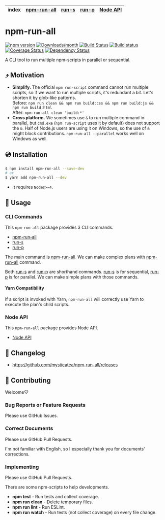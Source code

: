 | index | [npm-run-all] | [run-s] | [run-p] | [Node API] |
| ----- | ------------- | ------- | ------- | ---------- |

# npm-run-all

[![npm version](https://img.shields.io/npm/v/npm-run-all.svg)](https://www.npmjs.com/package/npm-run-all)
[![Downloads/month](https://img.shields.io/npm/dm/npm-run-all.svg)](http://www.npmtrends.com/npm-run-all)
[![Build Status](https://travis-ci.org/mysticatea/npm-run-all.svg?branch=master)](https://travis-ci.org/mysticatea/npm-run-all)
[![Build status](https://ci.appveyor.com/api/projects/status/v0owd44q1r7hceir/branch/master?svg=true)](https://ci.appveyor.com/project/mysticatea/npm-run-all/branch/master)
[![Coverage Status](https://codecov.io/gh/mysticatea/eslint-plugin-node/branch/master/graph/badge.svg)](https://codecov.io/gh/mysticatea/npm-run-all)
[![Dependency Status](https://david-dm.org/mysticatea/npm-run-all.svg)](https://david-dm.org/mysticatea/npm-run-all)

A CLI tool to run multiple npm-scripts in parallel or sequential.

## ⤴️ Motivation

- **Simplify.** The official `npm run-script` command cannot run multiple scripts, so if we want to run multiple scripts, it's redundant a bit. Let's shorten it by glob-like patterns.<br>
  Before: `npm run clean && npm run build:css && npm run build:js && npm run build:html`<br>
  After: `npm-run-all clean 'build:*'`
- **Cross platform.** We sometimes use `&` to run multiple command in parallel, but `cmd.exe` (`npm run-script` uses it by default) does not support the `&`. Half of Node.js users are using it on Windows, so the use of `&` might block contributions. `npm-run-all --parallel` works well on Windows as well.

## 💿 Installation

```bash
$ npm install npm-run-all --save-dev
# or
$ yarn add npm-run-all --dev
```

- It requires `Node@>=4`.

## 📖 Usage

### CLI Commands

This `npm-run-all` package provides 3 CLI commands.

- [npm-run-all]
- [run-s]
- [run-p]

The main command is [npm-run-all].
We can make complex plans with [npm-run-all] command.

Both [run-s] and [run-p] are shorthand commands.
[run-s] is for sequential, [run-p] is for parallel.
We can make simple plans with those commands.

#### Yarn Compatibility

If a script is invoked with Yarn, `npm-run-all` will correctly use Yarn to execute the plan's child scripts.

### Node API

This `npm-run-all` package provides Node API.

- [Node API]

## 📰 Changelog

- https://github.com/mysticatea/npm-run-all/releases

## 🍻 Contributing

Welcome♡

### Bug Reports or Feature Requests

Please use GitHub Issues.

### Correct Documents

Please use GitHub Pull Requests.

I'm not familiar with English, so I especially thank you for documents' corrections.

### Implementing

Please use GitHub Pull Requests.

There are some npm-scripts to help developments.

- **npm test** - Run tests and collect coverage.
- **npm run clean** - Delete temporary files.
- **npm run lint** - Run ESLint.
- **npm run watch** - Run tests (not collect coverage) on every file change.

[npm-run-all]: docs/npm-run-all.md
[run-s]: docs/run-s.md
[run-p]: docs/run-p.md
[Node API]: docs/node-api.md

